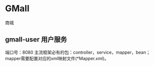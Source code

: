 # GMall
商城

## gmall-user 用户服务
端口号：8080
主流框架必有的包：controller，service，mapper，bean；mapper需要配置对应的xml映射文件(*Mapper.xml)。
